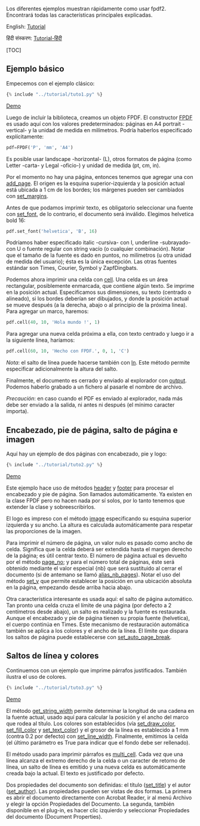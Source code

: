 ﻿Los diferentes ejemplos muestran rápidamente como usar fpdf2. Encontrará todas las características principales explicadas.

English: [Tutorial](Tutorial.md)

हिंदी संस्करण: [Tutorial-हिंदी](Tutorial-हिंदी.md)

[TOC]

## Ejemplo básico ##

Empecemos con el ejemplo clásico: 

```python
{% include "../tutorial/tuto1.py" %}
```

[Demo](https://github.com/PyFPDF/fpdf2/raw/master/tutorial/tuto1.pdf)

Luego de incluir la biblioteca, creamos un objeto FPDF. El constructor [FPDF](fpdf/fpdf.html#fpdf.fpdf.FPDF) es usado aquí con los valores predeterminados: páginas en A4 portrait -vertical- y la unidad de medida en milímetros. Podría haberlos especificado explícitamente: 

```python
pdf=FPDF('P', 'mm', 'A4')
```

Es posible usar landscape -horizontal- (L), otros formatos de página (como Letter -carta- y Legal -oficio-) y unidad de medida (pt, cm, in). 

Por el momento no hay una página, entonces tenemos que agregar una con [add_page](fpdf/fpdf.html#fpdf.fpdf.FPDF.add_page). El origen es la esquina superior-izquierda y la posición actual está ubicada a 1 cm de los bordes; los márgenes pueden ser cambiados con [set_margins](fpdf/fpdf.html#fpdf.fpdf.FPDF.set_margins). 

Antes de que podamos imprimir texto, es obligatorio seleccionar una fuente con [set_font](fpdf/fpdf.html#fpdf.fpdf.FPDF.set_font), de lo contrario, el documento será inválido. Elegimos helvetica bold 16: 

```python
pdf.set_font('helvetica', 'B', 16)
```

Podríamos haber especificado italic -cursiva- con I, underline -subrayado- con U o fuente regular con string vacío (o cualquier combinación). Notar que el tamaño de la fuente es dado en puntos, no milímetros (u otra unidad de medida del usuario); ésta es la única excepción. Las otras fuentes estándar son Times, Courier, Symbol y ZapfDingbats. 

Podemos ahora imprimir una celda con [cell](fpdf/fpdf.html#fpdf.fpdf.FPDF.cell). Una celda es un área rectangular, posiblemente enmarcada, que contiene algún texto. Se imprime en la posición actual. Especificamos sus dimensiones, su texto (centrado o alineado), si los bordes deberían ser dibujados, y donde la posición actual se mueve después (a la derecha, abajo o al principio de la próxima linea). Para agregar un marco, haremos: 

```python
pdf.cell(40, 10, 'Hola mundo !', 1)
```

Para agregar una nueva celda próxima a ella, con texto centrado y luego ir a la siguiente línea, haríamos: 

```python
pdf.cell(60, 10, 'Hecho con FPDF.', 0, 1, 'C')
```

*Nota*: el salto de línea puede hacerse también con [ln](fpdf/fpdf.html#fpdf.fpdf.FPDF.ln). Este método permite especificar adicionalmente la altura del salto. 

Finalmente, el documento es cerrado y enviado al explorador con [output](fpdf/fpdf.html#fpdf.fpdf.FPDF.output). Podemos haberlo grabado a un fichero al pasarle el nombre de archivo. 

*Precaución*: en caso cuando el PDF es enviado al explorador, nada más debe ser enviado a la salida, ni antes ni después (el mínimo caracter importa). 


## Encabezado, pie de página, salto de página e imagen ##

Aquí hay un ejemplo de dos páginas con encabezado, pie y logo: 

```python
{% include "../tutorial/tuto2.py" %}
```
[Demo](https://github.com/PyFPDF/fpdf2/raw/master/tutorial/tuto2.pdf)

Este ejemplo hace uso de métodos  [header](fpdf/fpdf.html#fpdf.fpdf.FPDF.header) y  [footer](fpdf/fpdf.html#fpdf.fpdf.FPDF.footer) para procesar el encabezado y pie de página. Son llamados automáticamente. Ya existen en la clase FPDF pero no hacen nada por sí solos, por lo tanto tenemos que extender la clase y sobreescribirlos. 

El logo es impreso con el método [image](fpdf/fpdf.html#fpdf.fpdf.FPDF.image) especificando su esquina superior izquierda y su ancho. La altura es calculada automáticamente para respetar las proporciones de la imagen. 

Para imprimir el número de página, un valor nulo es pasado como ancho de celda. Significa que la celda deberá ser extendida hasta el margen derecho de la página; es útil centrar texto. El número de página actual es devuelto por el método [page_no](fpdf/fpdf.html#fpdf.fpdf.FPDF.page_no); y para el número total de páginas, éste será obtenido mediante el valor especial {nb} que será sustituido al cerrar el documento (si de antemano se llamó [alias_nb_pages](fpdf/fpdf.html#fpdf.fpdf.FPDF.alias_nb_pages)). 
Notar el uso del método [set_y](fpdf/fpdf.html#fpdf.fpdf.FPDF.set_y) que permite establecer la posición en una ubicación absoluta en la página, empezando desde arriba hacia abajo. 

Otra característica interesante es usada aquí: el salto de página automático. Tan pronto una celda cruza el límite de una página (por defecto a 2 centímetros desde abajo), un salto es realizado y la fuente es restaurada. Aunque el encabezado y pie de página tienen su propia fuente (helvetica), el cuerpo continúa en Times. Este mecanismo de restauración automática también se aplica a los colores y el ancho de la línea. El límite que dispara los saltos de página puede establecerse con [set_auto_page_break](fpdf/fpdf.html#fpdf.fpdf.FPDF.set_auto_page_break).


## Saltos de línea y colores ##

Continuemos con un ejemplo que imprime párrafos justificados. También ilustra el uso de colores.
```python
{% include "../tutorial/tuto3.py" %}
```
[Demo](https://github.com/PyFPDF/fpdf2/raw/master/tutorial/tuto3.pdf)

El método [get_string_width](fpdf/fpdf.html#fpdf.fpdf.FPDF.get_string_width) permite determinar la longitud de una cadena en la fuente actual, usado aquí para calcular la posición y el ancho del marco que rodea al título. Los colores son establecidos (vía [set_draw_color](fpdf/fpdf.html#fpdf.fpdf.FPDF.set_draw_color), [set_fill_color](fpdf/fpdf.html#fpdf.fpdf.FPDF.set_fill_color) y [set_text_color](fpdf/fpdf.html#fpdf.fpdf.FPDF.set_text_color)) y el grosor de la línea es establecido a 1 mm (contra 0.2 por defecto) con [set_line_width](fpdf/fpdf.html#fpdf.fpdf.FPDF.set_line_width). Finalmente, emitimos la celda (el último parámetro es True para indicar que el fondo debe ser rellenado). 

El método usado para imprimir párrafos es [multi_cell](fpdf/fpdf.html#fpdf.fpdf.FPDF.multi_cell). Cada vez que una línea alcanza el extremo derecho de la celda o un caracter de retorno de línea, un salto de línea es emitido y una nueva celda es automáticamente creada bajo la actual. El texto es justificado por defecto. 

Dos propiedades del documento son definidas: el título ([set_title](fpdf/fpdf.html#fpdf.fpdf.FPDF.set_title)) y el autor ([set_author](fpdf/fpdf.html#fpdf.fpdf.FPDF.set_author)). Las propiedades pueden ser vistas de dos formas. La primera es abrir el documento directamente con Acrobat Reader, ir al menú Archivo y elegir la opción Propiedades del Documento. La segunda, también disponible en el plug-in, es hacer clic izquierdo y seleccionar Propiedades del documento (Document Properties).
